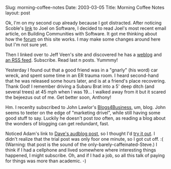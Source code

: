 Slug: morning-coffee-notes
Date: 2003-03-05
Title: Morning Coffee Notes
layout: post

Ok, I&#39;m on my second cup already because I got distracted. After noticing Scoble&#39;s <a href="http://radio.weblogs.com/0001011/2003/03/03.html#a2417">link</a> to Joel on Software, I decided to read Joel&#39;s most recent email article, on Building Communities with Software. It got me thinking about how the <a href="&lt;!--#siteurl--&gt;discussion/">forum</a> on this site works. I may make some changes around here but I&#39;m not sure yet.

Then I linked over to Jeff Veen&#39;s site and discovered he has a <a href="http://www.veen.com/jeff/">weblog</a> and <a href="http://www.veen.com/jeff/rss.xml">an RSS feed</a>. Subscribe. Read last n posts. Yummmy!

Yesterday I found out that a good friend was in a &quot;gnarly&quot; (his word) car wreck, and spent some time in an ER trauma room. I heard second-hand that he was released some hours later, and is at a friend&#39;s place recovering. Thank God! I remember driving a Subaru Brat into a 5&#39; deep ditch (and several trees) at 45 mph when I was 19... I walked away from it but it scared the bejeezus out of me. Get better soon, Anthony!

Hm. I recenlty subscribed to John Lawlor&#39;s <a href="http://www.blogs4business.com/">Blogs4Business</a>, um, blog. John seems to teeter on the edge of &quot;marketing drivel&quot;, while still having some good stuff to say. Luckily he doesn&#39;t post <i>too</i> often, as reading a blog about the wonders of blogging can get redundant, fast.

Noticed Adam&#39;s link to <a href="http://blognewsnetwork.com/members/0000001/2003/03/04.html#a3223">Dave&#39;s audblog post</a>, so I thought I&#39;d <a href="http://www.audblog.com/media/2008/11109.mp3">try it out</a>. I didn&#39;t realize that the trial post was only foor one minute, so I got cut off. :( (Warning: that post is the sound of the only-barely-caffeinated-Steve.) I think if I had a cellphone and lived somewhere where interesting things happened, I might subscribe. Oh, and if I had a job, so all this talk of paying for things was more than academic. -)
